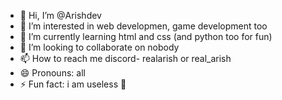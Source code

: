 - 👋 Hi, I’m @Arishdev
- 👀 I’m interested in web developmen, game development too 
- 🌱 I’m currently learning html and css (and python too for fun)
- 💞️ I’m looking to collaborate on nobody
- 📫 How to reach me discord- realarish or real_arish
- 😄 Pronouns: all
- ⚡ Fun fact: i am useless 🤣
